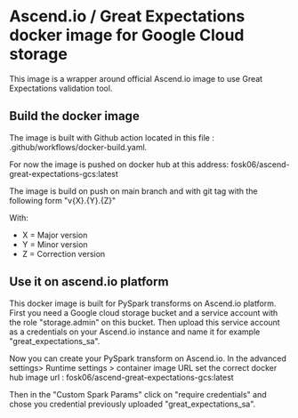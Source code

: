 # Ascend.io / Great Expectations docker image for Google Cloud storage

This image is a wrapper around official Ascend.io image to use Great Expectations validation tool.

## Build the docker image

The image is built with Github action located in this file :  .github/workflows/docker-build.yaml.

For now the image is pushed on docker hub at this address: fosk06/ascend-great-expectations-gcs:latest

The image is build on push on main branch and with git tag with the following form "v{X}.{Y}.{Z}"

With:

- X = Major version
- Y = Minor version
- Z = Correction version

## Use it on ascend.io platform  

This docker image is built for PySpark transforms on Ascend.io platform.
First you need a Google cloud storage bucket and a service account with the role "storage.admin" on this bucket.
Then upload this service account as a credentials on your Ascend.io instance and name it for example "great_expectations_sa".

Now you can create your PySpark transform on Ascend.io.
In the advanced settings> Runtime settings > container image URL set the correct docker hub image url : fosk06/ascend-great-expectations-gcs:latest

Then in the "Custom Spark Params" click on "require credentials" and chose you credential previously uploaded "great_expectations_sa".
